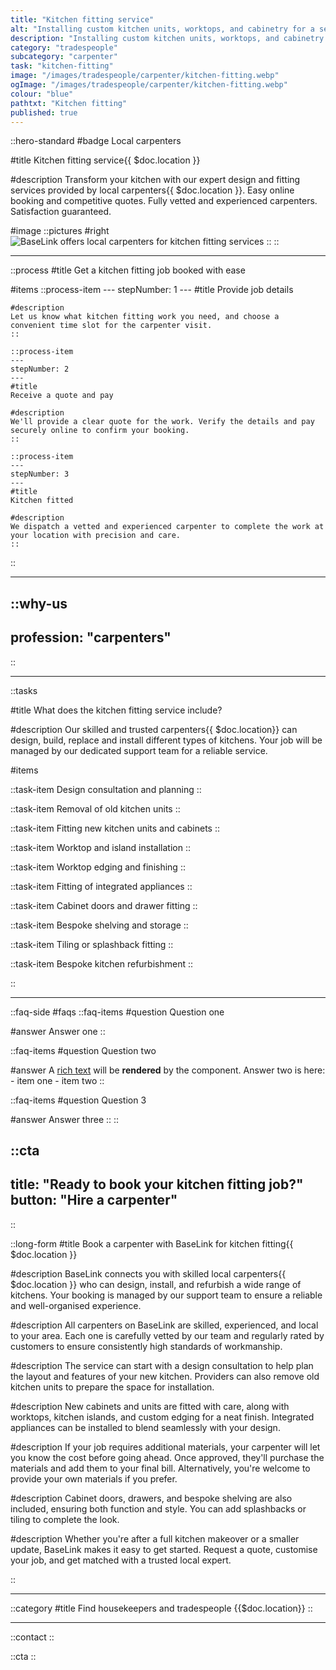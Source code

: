 ```yaml
---
title: "Kitchen fitting service"
alt: "Installing custom kitchen units, worktops, and cabinetry for a seamless design"
description: "Installing custom kitchen units, worktops, and cabinetry for a seamless design"
category: "tradespeople"
subcategory: "carpenter"
task: "kitchen-fitting"
image: "/images/tradespeople/carpenter/kitchen-fitting.webp"
ogImage: "/images/tradespeople/carpenter/kitchen-fitting.webp"
colour: "blue"
pathtxt: "Kitchen fitting"
published: true
---
```


::hero-standard
#badge
Local carpenters

#title
Kitchen fitting service{{ $doc.location }}

#description
Transform your kitchen with our expert design and fitting services provided by local carpenters{{ $doc.location }}. Easy online booking and competitive quotes. Fully vetted and experienced carpenters. Satisfaction guaranteed.

#image
    ::pictures
    #right
    ![BaseLink offers local carpenters for kitchen fitting services](/images/tradespeople/carpenter/kitchen-fitting.webp)
    ::
::

---

::process
#title
Get a kitchen fitting job booked with ease

#items
    ::process-item
    ---
    stepNumber: 1
    ---
    #title
    Provide job details

    #description
    Let us know what kitchen fitting work you need, and choose a convenient time slot for the carpenter visit.
    ::
    
    ::process-item
    ---
    stepNumber: 2
    ---
    #title
    Receive a quote and pay

    #description
    We'll provide a clear quote for the work. Verify the details and pay securely online to confirm your booking.
    ::

    ::process-item
    ---
    stepNumber: 3
    ---
    #title
    Kitchen fitted

    #description
    We dispatch a vetted and experienced carpenter to complete the work at your location with precision and care.
    ::
::

---

::why-us
---
profession: "carpenters"
---
::

---

::tasks

#title
What does the kitchen fitting service include?

#description
Our skilled and trusted carpenters{{ $doc.location}} can design, build, replace and install different types of kitchens. Your job will be managed by our dedicated support team for a reliable service.

#items

  ::task-item
  Design consultation and planning
  ::

  ::task-item
  Removal of old kitchen units
  ::

  ::task-item
  Fitting new kitchen units and cabinets
  ::

  ::task-item
  Worktop and island installation
  ::

  ::task-item
  Worktop edging and finishing
  ::

  ::task-item
  Fitting of integrated appliances
  ::

  ::task-item
  Cabinet doors and drawer fitting
  ::

  ::task-item
  Bespoke shelving and storage
  ::

  ::task-item
  Tiling or splashback fitting
  ::

  ::task-item
  Bespoke kitchen refurbishment
  ::

::

---

::faq-side
#faqs
  ::faq-items
  #question
  Question one

  #answer
  Answer one
  ::

  ::faq-items
  #question
  Question two

  #answer
  A [rich text](/services/commercial-cleaning) will be **rendered** by the component.
  Answer two is here:
    - item one
    - item two
  ::

  ::faq-items
  #question
  Question 3

  #answer
  Answer three
  ::
::

::cta
---
title: "Ready to book your kitchen fitting job?"
button: "Hire a carpenter"
---
::

::long-form
#title
Book a carpenter with BaseLink for kitchen fitting{{ $doc.location }}

#description
BaseLink connects you with skilled local carpenters{{ $doc.location }} who can design, install, and refurbish a wide range of kitchens. Your booking is managed by our support team to ensure a reliable and well-organised experience.

#description
All carpenters on BaseLink are skilled, experienced, and local to your area. Each one is carefully vetted by our team and regularly rated by customers to ensure consistently high standards of workmanship.

#description
The service can start with a design consultation to help plan the layout and features of your new kitchen. Providers can also remove old kitchen units to prepare the space for installation.

#description
New cabinets and units are fitted with care, along with worktops, kitchen islands, and custom edging for a neat finish. Integrated appliances can be installed to blend seamlessly with your design.

#description
If your job requires additional materials, your carpenter will let you know the cost before going ahead. Once approved, they'll purchase the materials and add them to your final bill. Alternatively, you're welcome to provide your own materials if you prefer.

#description
Cabinet doors, drawers, and bespoke shelving are also included, ensuring both function and style. You can add splashbacks or tiling to complete the look.

#description
Whether you're after a full kitchen makeover or a smaller update, BaseLink makes it easy to get started. Request a quote, customise your job, and get matched with a trusted local expert.

::

---

::category
#title
Find housekeepers and tradespeople {{$doc.location}}
::

---

::contact
::

::cta
::